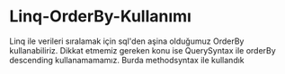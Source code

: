 # Linq-OrderBy-Kullanımı
Linq ile verileri sıralamak için sql'den aşina olduğumuz OrderBy kullanabiliriz. Dikkat etmemiz gereken konu ise
QuerySyntax ile orderBy descending kullanamamamız. Burda methodsyntax ile kullandık